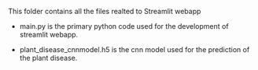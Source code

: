 This folder contains all the files realted to Streamlit webapp

- main.py is the primary python code used for the development of streamlit webapp.

- plant_disease_cnnmodel.h5 is the cnn model used for the prediction of the plant disease.
